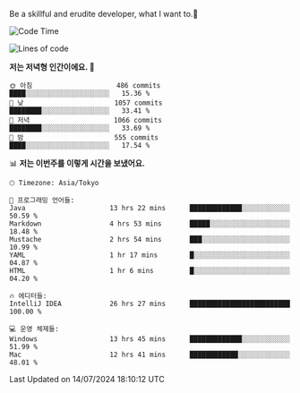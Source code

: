 Be a skillful and erudite developer, what I want to.👶

<!--START_SECTION:waka-->
![Code Time](http://img.shields.io/badge/Code%20Time-1%2C056%20hrs%2040%20mins-blue)

![Lines of code](https://img.shields.io/badge/%EC%A0%80%EB%8A%94%20%EC%97%AC%ED%83%9C%EA%B9%8C%EC%A7%80%20-2.7%20million%20%EC%A4%84%EC%9D%98%20%EC%BD%94%EB%93%9C%EB%A5%BC%20%EC%9E%91%EC%84%B1%ED%96%88%EC%96%B4%EC%9A%94.-blue)

**저는 저녁형 인간이에요. 🦉** 

```text
🌞 아침                     486 commits         ████░░░░░░░░░░░░░░░░░░░░░   15.36 % 
🌆 낮　                     1057 commits        ████████░░░░░░░░░░░░░░░░░   33.41 % 
🌃 저녁                     1066 commits        ████████░░░░░░░░░░░░░░░░░   33.69 % 
🌙 밤　                     555 commits         ████░░░░░░░░░░░░░░░░░░░░░   17.54 % 
```


📊 **저는 이번주를 이렇게 시간을 보냈어요.** 

```text
🕑︎ Timezone: Asia/Tokyo

💬 프로그래밍 언어들: 
Java                     13 hrs 22 mins      █████████████░░░░░░░░░░░░   50.59 % 
Markdown                 4 hrs 53 mins       █████░░░░░░░░░░░░░░░░░░░░   18.48 % 
Mustache                 2 hrs 54 mins       ███░░░░░░░░░░░░░░░░░░░░░░   10.99 % 
YAML                     1 hr 17 mins        █░░░░░░░░░░░░░░░░░░░░░░░░   04.87 % 
HTML                     1 hr 6 mins         █░░░░░░░░░░░░░░░░░░░░░░░░   04.20 % 

🔥 에디터들: 
IntelliJ IDEA            26 hrs 27 mins      █████████████████████████   100.00 % 

💻 운영 체제들: 
Windows                  13 hrs 45 mins      █████████████░░░░░░░░░░░░   51.99 % 
Mac                      12 hrs 41 mins      ████████████░░░░░░░░░░░░░   48.01 % 
```


 Last Updated on 14/07/2024 18:10:12 UTC
<!--END_SECTION:waka-->
